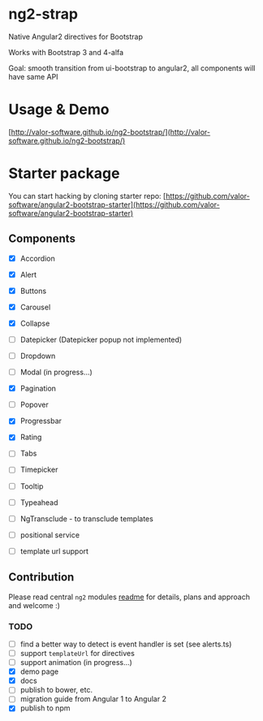# ng2-strap
Native Angular2 directives for Bootstrap

Works with Bootstrap 3 and 4-alfa

Goal: smooth transition from ui-bootstrap to angular2,
all components will have same API

# Usage & Demo

[http://valor-software.github.io/ng2-bootstrap/](http://valor-software.github.io/ng2-bootstrap/)

# Starter package

You can start hacking by cloning starter repo:
[https://github.com/valor-software/angular2-bootstrap-starter](https://github.com/valor-software/angular2-bootstrap-starter)

## Components

- [x] Accordion
- [x] Alert
- [x] Buttons
- [x] Carousel
- [x] Collapse
- [ ] Datepicker (Datepicker popup not implemented)
- [ ] Dropdown
- [ ] Modal (in progress...)
- [x] Pagination
- [ ] Popover
- [x] Progressbar
- [x] Rating
- [ ] Tabs
- [ ] Timepicker
- [ ] Tooltip
- [ ] Typeahead

- [ ] NgTransclude - to transclude templates
- [ ] positional service
- [ ] template url support

## Contribution

Please read central `ng2` modules [readme](https://github.com/valor-software/ng2-plans) for details, plans and approach and welcome :)


### TODO
- [ ] find a better way to detect is event handler is set (see alerts.ts)
- [ ] support `templateUrl` for directives
- [ ] support animation  (in progress...)
- [x] demo page
- [x] docs
- [ ] publish to bower, etc.
- [ ] migration guide from Angular 1 to Angular 2
- [x] publish to npm
